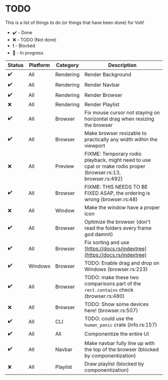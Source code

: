 # TODO

This is a list of things to do (or things that have been done) for Volt!

- ✔️ - Done
- ❌ - TODO (Not done)
- ❗ - Blocked
- 🔁 - In progress

| Status | Platform | Category  | Description                                                                                                  |
| ------ | -------- | --------- | ------------------------------------------------------------------------------------------------------------ |
| ✔️     | All      | Rendering | Render Background                                                                                            |
| ✔️     | All      | Rendering | Render Navbar                                                                                                |
| ✔️     | All      | Rendering | Render Browser                                                                                               |
| ❌     | All      | Rendering | Render Playlist                                                                                              |
| ✔️     | All      | Browser   | Fix mouse cursor not staying on horizontal drag when resizing the browser                                    |
| ✔️     | All      | Browser   | Make browser resizable to practically any width within the viewport                                          |
| ❌     | All      | Preview   | FIXME: Temporary rodio playback, might need to use cpal or make rodio proper (browser.rs:13, browser.rs:492) |
| ✔️     | All      | Browser   | FIXME: THIS NEEDS TO BE FIXED ASAP, the ordering is wrong (browser.rs:48)                                    |
| ❌     | All      | Window    | Make the window have a proper icon                                                                           |
| ✔️     | All      | Browser   | Optimize the browser (don't read the folders every frame god damnit)                                         |
| ✔️     | All      | Browser   | Fix sorting and use [https://docs.rs/indextree](https://docs.rs/indextree)                                   |
| ✔️     | Windows  | Browser   | TODO: Enable drag and drop on Windows (browser.rs:223)                                                       |
| ✔️     | All      | Browser   | TODO: make these two comparisons part of the `rect.contains` check (browser.rs:480)                          |
| ❌     | All      | Browser   | TODO: Show some devices here! (browser.rs:507)                                                               |
| ✔️     | All      | CLI       | TODO: could use the `human_panic` crate (info.rs:157)                                                        |
| ✔️     | All      | All       | Componentize the entire UI                                                                                   |
| ✔️     | All      | Navbar    | Make navbar fully line up with the top of the browser (blocked by componentization)                          |
| ❌     | All      | Playlist  | Draw playlist (blocked by componentization)                                                                  |
